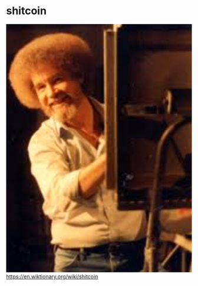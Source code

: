 # shitcoin
![](https://github.com/nondejus/shitcoin/blob/main/ArtBoard%20Image%20(221).jpg)
https://en.wiktionary.org/wiki/shitcoin
